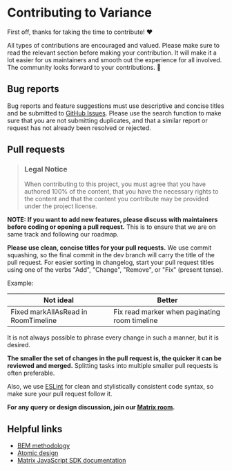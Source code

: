 # Contributing to Variance

First off, thanks for taking the time to contribute! ❤️

All types of contributions are encouraged and valued. Please make sure to read the relevant section before making your contribution. It will make it a lot easier for us maintainers and smooth out the experience for all involved. The community looks forward to your contributions. 🎉

## Bug reports

Bug reports and feature suggestions must use descriptive and concise titles and be submitted to [GitHub Issues](https://github.com/mat-1/variance/issues). Please use the search function to make sure that you are not submitting duplicates, and that a similar report or request has not already been resolved or rejected.

## Pull requests

> ### Legal Notice
>
> When contributing to this project, you must agree that you have authored 100% of the content, that you have the necessary rights to the content and that the content you contribute may be provided under the project license.

**NOTE: If you want to add new features, please discuss with maintainers before coding or opening a pull request.** This is to ensure that we are on same track and following our roadmap.

**Please use clean, concise titles for your pull requests.** We use commit squashing, so the final commit in the dev branch will carry the title of the pull request. For easier sorting in changelog, start your pull request titles using one of the verbs "Add", "Change", "Remove", or "Fix" (present tense).

Example:

| Not ideal                           | Better                                        |
| ----------------------------------- | --------------------------------------------- |
| Fixed markAllAsRead in RoomTimeline | Fix read marker when paginating room timeline |

It is not always possible to phrase every change in such a manner, but it is desired.

**The smaller the set of changes in the pull request is, the quicker it can be reviewed and merged.** Splitting tasks into multiple smaller pull requests is often preferable.

Also, we use [ESLint](https://eslint.org/) for clean and stylistically consistent code syntax, so make sure your pull request follow it.

**For any query or design discussion, join our [Matrix room](https://matrix.to/#/#variance:matdoes.dev).**

## Helpful links

- [BEM methodology](http://getbem.com/introduction/)
- [Atomic design](https://bradfrost.com/blog/post/atomic-web-design/)
- [Matrix JavaScript SDK documentation](https://matrix-org.github.io/matrix-js-sdk/index.html)

